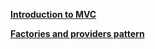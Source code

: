 **[Introduction to MVC](http://code.google.com/p/dynamic-delivery-4-tridion/wiki/11_MVCIntroduction)**

**[Factories and providers pattern](http://code.google.com/p/dynamic-delivery-4-tridion/wiki/12_FactoriesAndProviders)**

